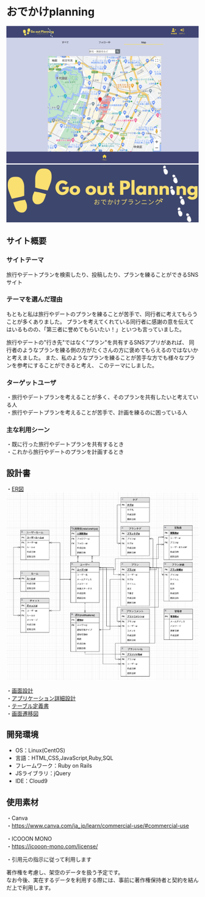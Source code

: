 # おでかけplanning
![Top画像](app/assets/images/top.png)
![ロゴ](app/assets/images/go_out_planning_header_logo.jpg)

## サイト概要

### サイトテーマ
旅行やデートプランを検索したり、投稿したり、プランを練ることができるSNSサイト
​
### テーマを選んだ理由
もともと私は旅行やデートのプランを練ることが苦手で、同行者に考えてもらうことが多くありました。
プランを考えてくれている同行者に感謝の意を伝えてはいるものの、「第三者に誉めてもらいたい！」といつも言っていました。

旅行やデートの"行き先"ではなく"プラン"を共有するSNSアプリがあれば、
同行者のようなプランを練る側の方がたくさんの方に褒めてもらえるのではないかと考えました。
また、私のようなプランを練ることが苦手な方でも様々なプランを参考にすることができると考え、
このテーマにしました。

### ターゲットユーザ
・旅行やデートプランを考えることが多く、そのプランを共有したいと考えている人</br>
・旅行やデートプランを考えることが苦手で、計画を練るのに困っている人
​
### 主な利用シーン
・既に行った旅行やデートプランを共有するとき</br>
・これから旅行やデートのプランを計画するとき
​
## 設計書
・[ER図](https://drive.google.com/file/d/15grhLVoA1iR_CYBgvsUeSlVAfuTyn3RA/view?usp=sharing)</br>
![ER図画像](app/assets/images/ER.png)

・[画面設計](https://drive.google.com/file/d/19TVS05AIfo-sN2PRwYX-TYETVygn0dYe/view?usp=sharing)</br>
・[アプリケーション詳細設計](https://docs.google.com/spreadsheets/d/1p9jUsW6a9UnPhSnJ3AfXj1xXQd-eMaf7PlJjr3T-3lw/edit?usp=sharing)</br>
・[テーブル定義書](https://docs.google.com/spreadsheets/d/1bhWUa6Sghs4GUdHWi-0VtcoirksRVA8r4CJDG-33rck/edit?usp=sharing)</br>
・[画面遷移図](https://www.figma.com/design/te6oY9hhH464bylYuSoaZj/go_out_planning?node-id=0-1&t=4VhfMvfmlsP8mZMi-1)

## 開発環境
- OS：Linux(CentOS)
- 言語：HTML,CSS,JavaScript,Ruby,SQL
- フレームワーク：Ruby on Rails
- JSライブラリ：jQuery
- IDE：Cloud9
​
## 使用素材

・Canva</br>
・https://www.canva.com/ja_jp/learn/commercial-use/#commercial-use</br>

・ICOOON MONO</br>
・https://icooon-mono.com/license/</br>

・引用元の指示に従って利用します</br>

著作権を考慮し、架空のデータを扱う予定です。</br>
なお今後、実在するデータを利用する際には、事前に著作権保持者と契約を結んだ上で利用します。